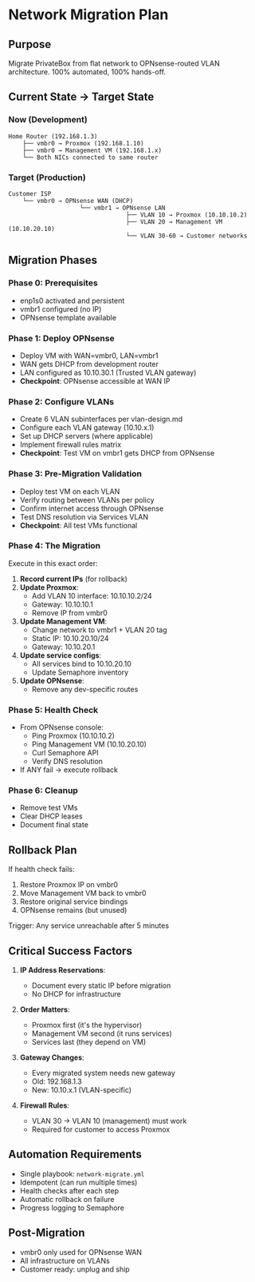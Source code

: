 # Network Migration Plan

## Purpose
Migrate PrivateBox from flat network to OPNsense-routed VLAN architecture. 100% automated, 100% hands-off.

## Current State → Target State

### Now (Development)
```
Home Router (192.168.1.3)
    ├── vmbr0 → Proxmox (192.168.1.10)
    ├── vmbr0 → Management VM (192.168.1.x)
    └── Both NICs connected to same router
```

### Target (Production)
```
Customer ISP
    └── vmbr0 → OPNsense WAN (DHCP)
                    └── vmbr1 → OPNsense LAN
                                 ├── VLAN 10 → Proxmox (10.10.10.2)
                                 ├── VLAN 20 → Management VM (10.10.20.10)
                                 └── VLAN 30-60 → Customer networks
```

## Migration Phases

### Phase 0: Prerequisites
- enp1s0 activated and persistent
- vmbr1 configured (no IP)
- OPNsense template available

### Phase 1: Deploy OPNsense
- Deploy VM with WAN=vmbr0, LAN=vmbr1
- WAN gets DHCP from development router
- LAN configured as 10.10.30.1 (Trusted VLAN gateway)
- **Checkpoint**: OPNsense accessible at WAN IP

### Phase 2: Configure VLANs
- Create 6 VLAN subinterfaces per vlan-design.md
- Configure each VLAN gateway (10.10.x.1)
- Set up DHCP servers (where applicable)
- Implement firewall rules matrix
- **Checkpoint**: Test VM on vmbr1 gets DHCP from OPNsense

### Phase 3: Pre-Migration Validation
- Deploy test VM on each VLAN
- Verify routing between VLANs per policy
- Confirm internet access through OPNsense
- Test DNS resolution via Services VLAN
- **Checkpoint**: All test VMs functional

### Phase 4: The Migration
Execute in this exact order:

1. **Record current IPs** (for rollback)
2. **Update Proxmox**:
   - Add VLAN 10 interface: 10.10.10.2/24
   - Gateway: 10.10.10.1
   - Remove IP from vmbr0
3. **Update Management VM**:
   - Change network to vmbr1 + VLAN 20 tag
   - Static IP: 10.10.20.10/24
   - Gateway: 10.10.20.1
4. **Update service configs**:
   - All services bind to 10.10.20.10
   - Update Semaphore inventory
5. **Update OPNsense**:
   - Remove any dev-specific routes

### Phase 5: Health Check
- From OPNsense console:
  - Ping Proxmox (10.10.10.2)
  - Ping Management VM (10.10.20.10)
  - Curl Semaphore API
  - Verify DNS resolution
- If ANY fail → execute rollback

### Phase 6: Cleanup
- Remove test VMs
- Clear DHCP leases
- Document final state

## Rollback Plan

If health check fails:
1. Restore Proxmox IP on vmbr0
2. Move Management VM back to vmbr0
3. Restore original service bindings
4. OPNsense remains (but unused)

Trigger: Any service unreachable after 5 minutes

## Critical Success Factors

1. **IP Address Reservations**:
   - Document every static IP before migration
   - No DHCP for infrastructure

2. **Order Matters**:
   - Proxmox first (it's the hypervisor)
   - Management VM second (it runs services)
   - Services last (they depend on VM)

3. **Gateway Changes**:
   - Every migrated system needs new gateway
   - Old: 192.168.1.3
   - New: 10.10.x.1 (VLAN-specific)

4. **Firewall Rules**:
   - VLAN 30 → VLAN 10 (management) must work
   - Required for customer to access Proxmox

## Automation Requirements

- Single playbook: `network-migrate.yml`
- Idempotent (can run multiple times)
- Health checks after each step
- Automatic rollback on failure
- Progress logging to Semaphore

## Post-Migration

- vmbr0 only used for OPNsense WAN
- All infrastructure on VLANs
- Customer ready: unplug and ship